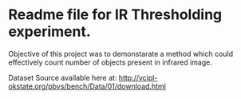 # Readme file for IR Thresholding experiment. 

Objective of this project was to demonstarate a method which could effectively count number of objects present in infrared image. 

Dataset Source available here at: http://vcipl-okstate.org/pbvs/bench/Data/01/download.html
